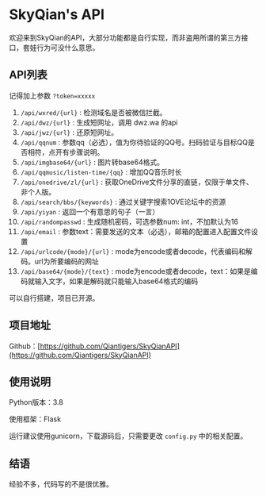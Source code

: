 # SkyQian's API

欢迎来到SkyQian的API，大部分功能都是自行实现，而非盗用所谓的第三方接口，套娃行为可没什么意思。

## API列表

记得加上参数 `?token=xxxxx`

1. `/api/wxred/{url}` : 检测域名是否被微信拦截。
2. `/api/dwz/{url}` : 生成短网址，调用 dwz.wa 的api
3. `/api/jwz/{url}` : 还原短网址。
4. `/api/qqnum` : 参数qq（必选），值为你待验证的QQ号。扫码验证与目标QQ是否相符，点开有步骤说明。
5. `/api/imgbase64/{url}` : 图片转base64格式。
6. `/api/qqmusic/listen-time/{qq}` : 增加QQ音乐时长
7. `/api/onedrive/zl/{url}` : 获取OneDrive文件分享的直链，仅限于单文件、非个人版。
8. `/api/search/bbs/{keywords}` : 通过关键字搜索1OVE论坛中的资源
9. `/api/yiyan` : 返回一个有意思的句子（一言）
10. `/api/randompasswd` : 生成随机密码，可选参数num: int，不加默认为16
11. `/api/email` : 参数text：需要发送的文本（必选），邮箱的配置进入配置文件设置
12. `/api/urlcode/{mode}/{url}` : mode为encode或者decode，代表编码和解码。url为所要编码的网址
13. `/api/base64/{mode}/{text}` : mode为encode或者decode，text：如果是编码就输入文字，如果是解码就只能输入base64格式的编码

可以自行搭建，项目已开源。 

## 项目地址

Github：[https://github.com/Qiantigers/SkyQianAPI](https://github.com/Qiantigers/SkyQianAPI)

## 使用说明

Python版本：3.8

使用框架：Flask

运行建议使用gunicorn，下载源码后，只需要更改 `config.py` 中的相关配置。

## 结语

经验不多，代码写的不是很优雅。

